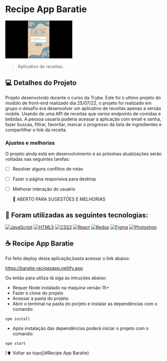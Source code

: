 # Recipe App Baratie

<!---Esses são exemplos. Veja https://shields.io para outras pessoas ou para personalizar este conjunto de escudos. Você pode querer incluir dependências, status do projeto e informações de licença aqui--->

![Project Gif](./Preview-baratie.gif)

> Aplicativo de receitas.

## 💻 Detalhes do Projeto

Projeto desenvolvido durante o curso da Trybe. Este foi o ultimo projeto do modúlo de front-end realizado dia 25/07/22, o projeto foi realizado em grupo o desafio era desenvolver um aplicativo de receitas apenas a versão mobile.
Usando de uma API de receitas que varios endpoints de comidas e bebidas. 
A pessoa usuaria poderia acessar a aplicação com email e senha, fazer buscas, filtrar, favoritar, marcar o progresso da lista de ingredientes e compartilhar o link da receita.

### Ajustes e melhorias

O projeto ainda está em desenvolvimento e as próximas atualizações serão voltadas nas seguintes tarefas:

- [ ] Resolver alguns conflitos de rotas
- [ ] Fazer o página responsiva para desktop
- [ ] Melhorar interação do usuário

  🎨 ABERTO PARA SUGESTÕES E MELHORIAS 

## 🚀 Foram utilizadas as seguintes tecnologias:

<p align="left">
<a href="https://developer.mozilla.org/en-US/docs/Web/JavaScript" target="_blank" rel="noreferrer"><img src="https://raw.githubusercontent.com/danielcranney/readme-generator/main/public/icons/skills/javascript-colored.svg" width="36" height="36" alt="JavaScript" /></a>
<a href="https://developer.mozilla.org/en-US/docs/Glossary/HTML5" target="_blank" rel="noreferrer"><img src="https://raw.githubusercontent.com/danielcranney/readme-generator/main/public/icons/skills/html5-colored.svg" width="36" height="36" alt="HTML5" /></a>
<a href="https://www.w3.org/TR/CSS/#css" target="_blank" rel="noreferrer"><img src="https://raw.githubusercontent.com/danielcranney/readme-generator/main/public/icons/skills/css3-colored.svg" width="36" height="36" alt="CSS3" /></a>
<a href="https://reactjs.org/" target="_blank" rel="noreferrer"><img src="https://raw.githubusercontent.com/danielcranney/readme-generator/main/public/icons/skills/react-colored.svg" width="36" height="36" alt="React" /></a>
<a href="https://redux.js.org/" target="_blank" rel="noreferrer"><img src="https://raw.githubusercontent.com/danielcranney/readme-generator/main/public/icons/skills/redux-colored.svg" width="36" height="36" alt="Redux" /></a>
<a href="https://www.figma.com/" target="_blank" rel="noreferrer"><img src="https://raw.githubusercontent.com/danielcranney/readme-generator/main/public/icons/skills/figma-colored.svg" width="36" height="36" alt="Figma" /></a>
<a href="https://www.adobe.com/uk/products/photoshop.html" target="_blank" rel="noreferrer"><img src="https://raw.githubusercontent.com/danielcranney/readme-generator/main/public/icons/skills/photoshop-colored.svg" width="36" height="36" alt="Photoshop" /></a>
</p>

## ☕ Recipe App Baratie

Foi feito deploy desta aplicação,basta acessar o link abaixo: 

https://baratie-recipesapp.netlify.app

Ou então para utiliza-lá siga as intruções abaixo:

* Requer Node instalado na maquina versão 15+
* Fazer o clone do projeto
* Acessar a pasta do projeto
* Abrir o terminal na pasta do porjeto e instalar as dependências com o comando: 
```
npm install
```
* Após instalação das dependências poderá iniciar o projeto com o comando: 
```
npm start
```

[⬆ Voltar ao topo](#Recipe App Baratie)<br>
